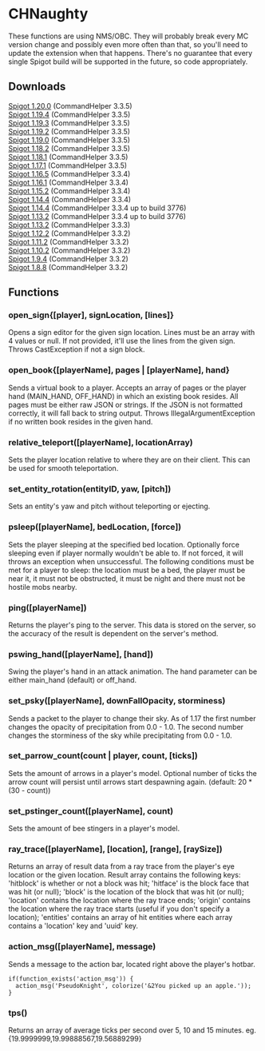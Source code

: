 # CHNaughty

These functions are using NMS/OBC. They will probably break every MC version change and possibly even more often than that, so you'll need to update the extension when that happens. There's no guarantee that every single Spigot build will be supported in the future, so code appropriately.

## Downloads
[Spigot 1.20.0](https://github.com/PseudoKnight/CHNaughty/releases/tag/v4.12.0) (CommandHelper 3.3.5)  
[Spigot 1.19.4](https://github.com/PseudoKnight/CHNaughty/releases/tag/v4.11.0) (CommandHelper 3.3.5)  
[Spigot 1.19.3](https://github.com/PseudoKnight/CHNaughty/releases/tag/v4.10.0) (CommandHelper 3.3.5)  
[Spigot 1.19.2](https://github.com/PseudoKnight/CHNaughty/releases/tag/v4.9.1) (CommandHelper 3.3.5)  
[Spigot 1.19.0](https://github.com/PseudoKnight/CHNaughty/releases/tag/v4.8.0) (CommandHelper 3.3.5)  
[Spigot 1.18.2](https://github.com/PseudoKnight/CHNaughty/releases/tag/v4.7.0) (CommandHelper 3.3.5)  
[Spigot 1.18.1](https://github.com/PseudoKnight/CHNaughty/releases/tag/v4.6.1) (CommandHelper 3.3.5)  
[Spigot 1.17.1](https://github.com/PseudoKnight/CHNaughty/releases/tag/v4.5.1) (CommandHelper 3.3.5)  
[Spigot 1.16.5](https://github.com/PseudoKnight/CHNaughty/releases/tag/v4.4.1) (CommandHelper 3.3.4)  
[Spigot 1.16.1](https://github.com/PseudoKnight/CHNaughty/releases/tag/v4.2.0) (CommandHelper 3.3.4)  
[Spigot 1.15.2](https://github.com/PseudoKnight/CHNaughty/releases/tag/v4.1.0) (CommandHelper 3.3.4)  
[Spigot 1.14.4](https://github.com/PseudoKnight/CHNaughty/releases/tag/v3.11.4b) (CommandHelper 3.3.4)  
[Spigot 1.14.4](https://github.com/PseudoKnight/CHNaughty/releases/tag/v3.11.2) (CommandHelper 3.3.4 up to build 3776)  
[Spigot 1.13.2](https://letsbuild.net/jenkins/job/CHNaughty/10/) (CommandHelper 3.3.4 up to build 3776)  
[Spigot 1.13.2](https://letsbuild.net/jenkins/job/CHNaughty/8/) (CommandHelper 3.3.3)  
[Spigot 1.12.2](https://github.com/PseudoKnight/CHNaughty/releases/tag/v3.9.0) (CommandHelper 3.3.2)  
[Spigot 1.11.2](https://github.com/PseudoKnight/CHNaughty/releases/tag/v3.4.2) (CommandHelper 3.3.2)  
[Spigot 1.10.2](https://github.com/PseudoKnight/CHNaughty/releases/tag/v3.4.1) (CommandHelper 3.3.2)  
[Spigot 1.9.4](https://github.com/PseudoKnight/CHNaughty/releases/tag/v3.2.0) (CommandHelper 3.3.2)  
[Spigot 1.8.8](https://github.com/PseudoKnight/CHNaughty/releases/tag/v2.0.1) (CommandHelper 3.3.2)

## Functions
### open_sign{[player], signLocation, [lines]}
Opens a sign editor for the given sign location. Lines must be an array with 4 values or null.
If not provided, it'll use the lines from the given sign. Throws CastException if not a sign block.

### open_book{[playerName], pages | [playerName], hand}
Sends a virtual book to a player. Accepts an array of pages or the player hand (MAIN_HAND, OFF_HAND) in which an existing book resides.
All pages must be either raw JSON or strings. If the JSON is not formatted correctly, it will fall back to string output.
Throws IllegalArgumentException if no written book resides in the given hand.

### relative_teleport([playerName], locationArray)
Sets the player location relative to where they are on their client. This can be used for smooth teleportation.

### set_entity_rotation(entityID, yaw, [pitch])
Sets an entity's yaw and pitch without teleporting or ejecting.

### psleep([playerName], bedLocation, [force])
Sets the player sleeping at the specified bed location. Optionally force sleeping even if player normally wouldn't be able to.
If not forced, it will throws an exception when unsuccessful.
The following conditions must be met for a player to sleep: the location must be a bed, the player must be near it,
it must not be obstructed, it must be night and there must not be hostile mobs nearby.

### ping([playerName])
Returns the player's ping to the server. This data is stored on the server,
so the accuracy of the result is dependent on the server's method.

### pswing_hand([playerName], [hand])
Swing the player's hand in an attack animation. The hand parameter can be either main_hand (default) or off_hand.

### set_psky([playerName], downFallOpacity, storminess)
Sends a packet to the player to change their sky.
As of 1.17 the first number changes the opacity of precipitation from 0.0 - 1.0.
The second number changes the storminess of the sky while precipitating from 0.0 - 1.0.

### set_parrow_count(count | player, count, [ticks])
Sets the amount of arrows in a player's model.
Optional number of ticks the arrow count will persist until arrows start despawning again. (default: 20 * (30 - count))

### set_pstinger_count([playerName], count)
Sets the amount of bee stingers in a player's model.

### ray_trace([playerName], [location], [range], [raySize])
Returns an array of result data from a ray trace from the player's eye location or the given location.
Result array contains the following keys:
'hitblock' is whether or not a block was hit;
'hitface' is the block face that was hit (or null);
'block' is the location of the block that was hit (or null);
'location' contains the location where the ray trace ends;
'origin' contains the location where the ray trace starts (useful if you don't specify a location);
'entities' contains an array of hit entities where each array contains a 'location' key and 'uuid' key.

### action_msg([playerName], message)
Sends a message to the action bar, located right above the player's hotbar.

``` 
if(function_exists('action_msg')) {
  action_msg('PseudoKnight', colorize('&2You picked up an apple.'));
}
```

### tps()
Returns an array of average ticks per second over 5, 10 and 15 minutes. eg. {19.9999999,19.99888567,19.56889299}
